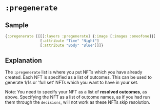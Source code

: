 # `:pregenerate`

## Sample

```clojure
{:pregenerate [[[[:layers :pregenerate] {:image [:images :oneofone]}]
                [:attribute "Time" "Night"]
                [:attribute "Body" "Blue"]]]}
```

## Explanation

The `:pregenerate` list is where you put NFTs which you have already created.
Each NFT is specified as a list of outcomes. This can be used to generate 1/1s 
or 'full set' NFTs which you want to have in your set.

Note: You need to specify your NFT as a list of **resolved outcomes**, as above.
Specifying the NFT as a list of outcome names, as if you had run them 
through the `decisions`, will not work as these NFTs skip resolution.
